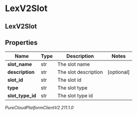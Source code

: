 # LexV2Slot

## LexV2Slot

## Properties

|Name | Type | Description | Notes|
|------------ | ------------- | ------------- | -------------|
| **slot_name** | str | The slot name | |
| **description** | str | The slot description | [optional] |
| **slot_id** | str | The slot id | |
| **type** | str | The slot type | |
| **slot_type_id** | str | The slot type id | |



_PureCloudPlatformClientV2 211.1.0_
